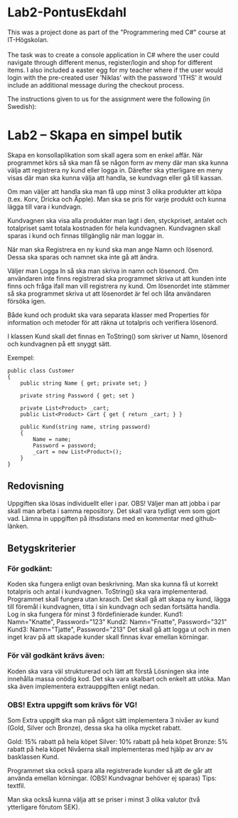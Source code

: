 # Lab2-PontusEkdahl

This was a project done as part of the "Programmering med C#" course at IT-Högskolan.<br><br>
The task was to create a console application in C# where the user could navigate through different menus, register/login and shop for different items. I also included a easter egg for my teacher where if the user would login with the pre-created user 'Niklas' with the password 'ITHS' it would include an additional message during the checkout process.

The instructions given to us for the assignment were the following (in Swedish):

# Lab2 – Skapa en simpel butik
Skapa en konsollaplikation som skall agera som en enkel affär. När programmet körs så ska man få se någon form av meny där man ska kunna välja att registrera ny kund eller logga in. Därefter ska ytterligare en meny visas där man ska kunna välja att handla, se kundvagn eller gå till kassan.

Om man väljer att handla ska man få upp minst 3 olika produkter att köpa (t.ex. Korv, Dricka och Äpple). Man ska se pris för varje produkt och kunna lägga till vara i kundvagn.

Kundvagnen ska visa alla produkter man lagt i den, styckpriset, antalet och totalpriset samt totala kostnaden för hela kundvagnen. Kundvagnen skall sparas i kund och finnas tillgänglig när man loggar in.

När man ska Registrera en ny kund ska man ange Namn och lösenord. Dessa ska sparas och namnet ska inte gå att ändra.

Väljer man Logga In så ska man skriva in namn och lösenord. Om användaren inte finns registrerad ska programmet skriva ut att kunden inte finns och fråga ifall man vill registrera ny kund. Om lösenordet inte stämmer så ska programmet skriva ut att lösenordet är fel och låta användaren försöka igen.

Både kund och produkt ska vara separata klasser med Properties för information och metoder för att räkna ut totalpris och verifiera lösenord.

I klassen Kund skall det finnas en ToString() som skriver ut Namn, lösenord och kundvagnen på ett snyggt sätt.

Exempel:

    public class Customer 
    {
        public string Name { get; private set; }

        private string Password { get; set }

        private List<Product> _cart;
        public List<Product> Cart { get { return _cart; } }

        public Kund(string name, string password)
        {
            Name = name;
            Password = password;
            _cart = new List<Product>();
        }
    }
## Redovisning
Uppgiften ska lösas individuellt eller i par.
OBS! Väljer man att jobba i par skall man arbeta i samma repository. Det skall vara tydligt vem som gjort vad. Lämna in uppgiften på ithsdistans med en kommentar med github-länken.

## Betygskriterier
### För godkänt:
Koden ska fungera enligt ovan beskrivning.
Man ska kunna få ut korrekt totalpris och antal i kundvagnen.
ToString() ska vara implementerad.
Programmet skall fungera utan krasch.
Det skall gå att skapa ny kund, lägga till föremål i kundvagnen, titta i sin kundvagn och sedan fortsätta handla.
Log in ska fungera för minst 3 fördefinierade kunder.
Kund1: Namn="Knatte", Password="123"
Kund2: Namn="Fnatte", Password="321"
Kund3: Namn="Tjatte", Password="213"
Det skall gå att logga ut och in men inget krav på att skapade kunder skall finnas kvar emellan körningar.
### För väl godkänt krävs även:
Koden ska vara väl strukturerad och lätt att förstå
Lösningen ska inte innehålla massa onödig kod.
Det ska vara skalbart och enkelt att utöka.
Man ska även implementera extrauppgiften enligt nedan.
### OBS! Extra uppgift som krävs för VG!
Som Extra uppgift ska man på något sätt implementera 3 nivåer av kund (Gold, Silver och Bronze), dessa ska ha olika mycket rabatt.

Gold: 15% rabatt på hela köpet
Silver: 10% rabatt på hela köpet
Bronze: 5% rabatt på hela köpet
Nivåerna skall implementeras med hjälp av arv av basklassen Kund.

Programmet ska också spara alla registrerade kunder så att de går att använda emellan körningar. (OBS! Kundvagnar behöver ej sparas) Tips: textfil.

Man ska också kunna välja att se priser i minst 3 olika valutor (två ytterligare förutom SEK).
